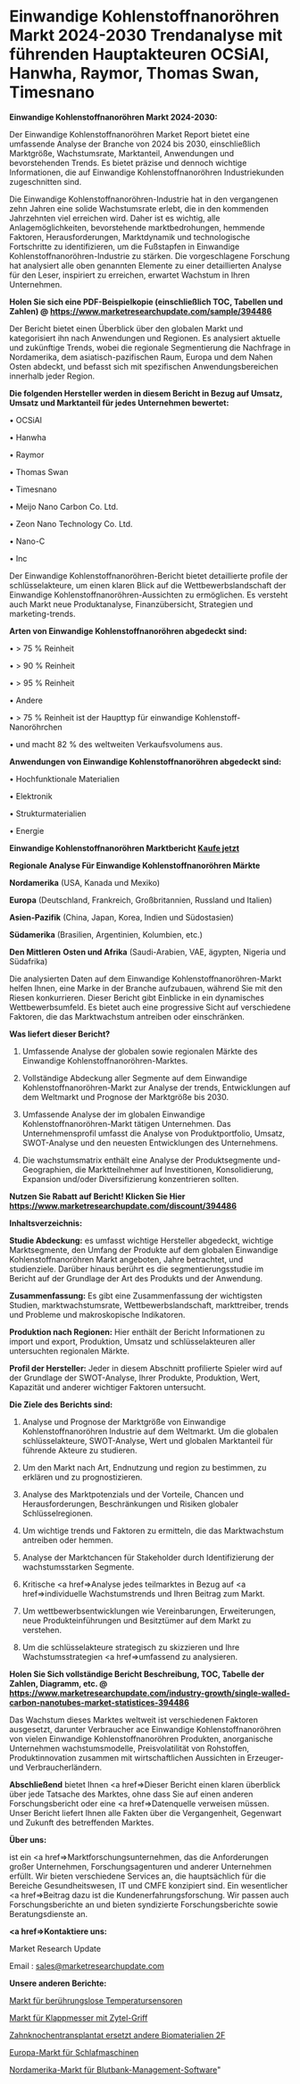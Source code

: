 # Einwandige Kohlenstoffnanoröhren Markt 2024-2030 Trendanalyse mit führenden Hauptakteuren OCSiAl, Hanwha, Raymor, Thomas Swan, Timesnano

<strong>Einwandige Kohlenstoffnanoröhren Markt 2024-2030:</strong>

Der Einwandige Kohlenstoffnanoröhren Market Report bietet eine umfassende Analyse der Branche von 2024 bis 2030, einschließlich Marktgröße, Wachstumsrate, Marktanteil, Anwendungen und bevorstehenden Trends. Es bietet präzise und dennoch wichtige Informationen, die auf Einwandige Kohlenstoffnanoröhren Industriekunden zugeschnitten sind.

Die Einwandige Kohlenstoffnanoröhren-Industrie hat in den vergangenen zehn Jahren eine solide Wachstumsrate erlebt, die in den kommenden Jahrzehnten viel erreichen wird. Daher ist es wichtig, alle Anlagemöglichkeiten, bevorstehende marktbedrohungen, hemmende Faktoren, Herausforderungen, Marktdynamik und technologische Fortschritte zu identifizieren, um die Fußstapfen in Einwandige Kohlenstoffnanoröhren-Industrie zu stärken. Die vorgeschlagene Forschung hat analysiert alle oben genannten Elemente zu einer detaillierten Analyse für den Leser, inspiriert zu erreichen, erwartet Wachstum in Ihren Unternehmen.

<strong>Holen Sie sich eine PDF-Beispielkopie (einschließlich TOC, Tabellen und Zahlen) @
</strong><strong><a href=https://www.marketresearchupdate.com/sample/394486><strong>https://www.marketresearchupdate.com/sample/394486</u></font></a></strong></strong>

Der Bericht bietet einen Überblick über den globalen Markt und kategorisiert ihn nach Anwendungen und Regionen. Es analysiert aktuelle und zukünftige Trends, wobei die regionale Segmentierung die Nachfrage in Nordamerika, dem asiatisch-pazifischen Raum, Europa und dem Nahen Osten abdeckt, und befasst sich mit spezifischen Anwendungsbereichen innerhalb jeder Region.

<strong>Die folgenden Hersteller werden in diesem Bericht in Bezug auf Umsatz, Umsatz und Marktanteil für jedes Unternehmen bewertet:</strong>

• OCSiAl

• Hanwha

• Raymor

• Thomas Swan

• Timesnano

• Meijo Nano Carbon Co. Ltd.

• Zeon Nano Technology Co. Ltd.

• Nano-C

• Inc

Der Einwandige Kohlenstoffnanoröhren-Bericht bietet detaillierte profile der schlüsselakteure, um einen klaren Blick auf die Wettbewerbslandschaft der Einwandige Kohlenstoffnanoröhren-Aussichten zu ermöglichen. Es versteht auch Markt neue Produktanalyse, Finanzübersicht, Strategien und marketing-trends.

<strong>Arten von Einwandige Kohlenstoffnanoröhren abgedeckt sind:</strong>

• > 75 % Reinheit

• > 90 % Reinheit

• > 95 % Reinheit

• Andere

• > 75 % Reinheit ist der Haupttyp für einwandige Kohlenstoff-Nanoröhrchen

• und macht 82 % des weltweiten Verkaufsvolumens aus.

<strong>Anwendungen von Einwandige Kohlenstoffnanoröhren abgedeckt sind:</strong>

• Hochfunktionale Materialien

• Elektronik

• Strukturmaterialien

• Energie

<strong>Einwandige Kohlenstoffnanoröhren Marktbericht <a href=https://www.marketresearchupdate.com/buynow/394486>Kaufe jetzt</a></strong>

<strong>Regionale Analyse Für Einwandige Kohlenstoffnanoröhren Märkte</strong>

<strong>Nordamerika</strong> (USA, Kanada und Mexiko)

<strong>Europa</strong> (Deutschland, Frankreich, Großbritannien, Russland und Italien)

<strong>Asien-Pazifik</strong> (China, Japan, Korea, Indien und Südostasien)

<strong>Südamerika</strong> (Brasilien, Argentinien, Kolumbien, etc.)

<strong>Den Mittleren</strong> <strong>Osten und Afrika</strong> (Saudi-Arabien, VAE, ägypten, Nigeria und Südafrika)

Die analysierten Daten auf dem Einwandige Kohlenstoffnanoröhren-Markt helfen Ihnen, eine Marke in der Branche aufzubauen, während Sie mit den Riesen konkurrieren. Dieser Bericht gibt Einblicke in ein dynamisches Wettbewerbsumfeld. Es bietet auch eine progressive Sicht auf verschiedene Faktoren, die das Marktwachstum antreiben oder einschränken.

<strong>Was liefert dieser Bericht?</strong>

1. Umfassende Analyse der globalen sowie regionalen Märkte des Einwandige Kohlenstoffnanoröhren-Marktes.

2. Vollständige Abdeckung aller Segmente auf dem Einwandige Kohlenstoffnanoröhren-Markt zur Analyse der trends, Entwicklungen auf dem Weltmarkt und Prognose der Marktgröße bis 2030.

3. Umfassende Analyse der im globalen Einwandige Kohlenstoffnanoröhren-Markt tätigen Unternehmen. Das Unternehmensprofil umfasst die Analyse von Produktportfolio, Umsatz, SWOT-Analyse und den neuesten Entwicklungen des Unternehmens.

4. Die wachstumsmatrix enthält eine Analyse der Produktsegmente und-Geographien, die Marktteilnehmer auf Investitionen, Konsolidierung, Expansion und/oder Diversifizierung konzentrieren sollten.

<strong>Nutzen Sie Rabatt auf Bericht! Klicken Sie Hier
</strong><strong><a href=https://www.marketresearchupdate.com/discount/394486>https://www.marketresearchupdate.com/discount/394486</b></u></font></strong></a>

<strong>Inhaltsverzeichnis:</strong>

<strong>Studie Abdeckung:</strong> es umfasst wichtige Hersteller abgedeckt, wichtige Marktsegmente, den Umfang der Produkte auf dem globalen Einwandige Kohlenstoffnanoröhren Markt angeboten, Jahre betrachtet, und studienziele. Darüber hinaus berührt es die segmentierungsstudie im Bericht auf der Grundlage der Art des Produkts und der Anwendung.

<strong>Zusammenfassung:</strong> Es gibt eine Zusammenfassung der wichtigsten Studien, marktwachstumsrate, Wettbewerbslandschaft, markttreiber, trends und Probleme und makroskopische Indikatoren.

<strong>Produktion nach Regionen:</strong> Hier enthält der Bericht Informationen zu import und export, Produktion, Umsatz und schlüsselakteuren aller untersuchten regionalen Märkte.

<strong>Profil der Hersteller:</strong> Jeder in diesem Abschnitt profilierte Spieler wird auf der Grundlage der SWOT-Analyse, Ihrer Produkte, Produktion, Wert, Kapazität und anderer wichtiger Faktoren untersucht.

<strong>Die Ziele des Berichts sind:</strong>

1) Analyse und Prognose der Marktgröße von Einwandige Kohlenstoffnanoröhren Industrie auf dem Weltmarkt.
Um die globalen schlüsselakteure, SWOT-Analyse, Wert und globalen Marktanteil für führende Akteure zu studieren.

2) Um den Markt nach Art, Endnutzung und region zu bestimmen, zu erklären und zu prognostizieren.

3) Analyse des Marktpotenzials und der Vorteile, Chancen und Herausforderungen, Beschränkungen und Risiken globaler Schlüsselregionen.

4) Um wichtige trends und Faktoren zu ermitteln, die das Marktwachstum antreiben oder hemmen.

5) Analyse der Marktchancen für Stakeholder durch Identifizierung der wachstumsstarken Segmente.

6) Kritische <a href=>Analyse</a> jedes teilmarktes in Bezug auf <a href=>individuelle</a> Wachstumstrends und Ihren Beitrag zum Markt.

7) Um wettbewerbsentwicklungen wie Vereinbarungen, Erweiterungen, neue Produkteinführungen und Besitztümer auf dem Markt zu verstehen.

8) Um die schlüsselakteure strategisch zu skizzieren und Ihre Wachstumsstrategien <a href=>umfassend</a> zu analysieren.

<strong>Holen Sie Sich vollständige Bericht Beschreibung, TOC, Tabelle der Zahlen, Diagramm, etc. @ </strong><strong><a href=https://www.marketresearchupdate.com/industry-growth/single-walled-carbon-nanotubes-market-statistices-394486>https://www.marketresearchupdate.com/industry-growth/single-walled-carbon-nanotubes-market-statistices-394486</a></font></strong>

Das Wachstum dieses Marktes weltweit ist verschiedenen Faktoren ausgesetzt, darunter Verbraucher ace Einwandige Kohlenstoffnanoröhren von vielen Einwandige Kohlenstoffnanoröhren Produkten, anorganische Unternehmen wachstumsmodelle, Preisvolatilität von Rohstoffen, Produktinnovation zusammen mit wirtschaftlichen Aussichten in Erzeuger-und Verbraucherländern.

<strong>Abschließend</strong> bietet Ihnen <a href=>Dieser</a> Bericht einen klaren überblick über jede Tatsache des Marktes, ohne dass Sie auf einen anderen Forschungsbericht oder eine <a href=>Datenquelle</a> verweisen müssen. Unser Bericht liefert Ihnen alle Fakten über die Vergangenheit, Gegenwart und Zukunft des betreffenden Marktes.

<strong>Über uns:</strong>

 ist ein <a href=>Marktfors</a>chungsunternehmen, das die Anforderungen großer Unternehmen, Forschungsagenturen und anderer Unternehmen erfüllt. Wir bieten verschiedene Services an, die hauptsächlich für die Bereiche Gesundheitswesen, IT und CMFE konzipiert sind. Ein wesentlicher <a href=>Beitrag</a> dazu ist die Kundenerfahrungsforschung. Wir passen auch Forschungsberichte an und bieten syndizierte Forschungsberichte sowie Beratungsdienste an.

<strong><a href=>Kontaktiere uns:</a></strong>

Market Research Update

Email : sales@marketresearchupdate.com

<strong>Unsere anderen Berichte:</strong>

<a href=https://www.linkedin.com/pulse/non-contact-temperature-sensors-market-latest-report-outstanding>Markt für berührungslose Temperatursensoren</a>

<a href=https://www.linkedin.com/pulse/zytel-handle-folding-knives-market-analysis-segment-region>Markt für Klappmesser mit Zytel-Griff</a>

<a href=https://www.linkedin.com/pulse/dental-bone-graft-substitutes-other-biomaterials-2f>Zahnknochentransplantat ersetzt andere Biomaterialien 2F</a>

<a href=https://www.linkedin.com/pulse/europe-sleeping-machine-market-2023-top-industry>Europa-Markt für Schlafmaschinen</a>

<a href=https://www.linkedin.com/pulse/north-america-blood-bank-management-software-market-continues>Nordamerika-Markt für Blutbank-Management-Software</a>"
